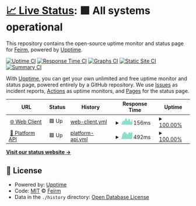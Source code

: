 # [📈 Live Status](https://status.feirm.com): <!--live status--> **🟩 All systems operational**

This repository contains the open-source uptime monitor and status page for [Feirm](https://feirm.com), powered by [Upptime](https://github.com/upptime/upptime).

[![Uptime CI](https://github.com/feirm/status/workflows/Uptime%20CI/badge.svg)](https://github.com/feirm/status/actions?query=workflow%3A%22Uptime+CI%22)
[![Response Time CI](https://github.com/feirm/status/workflows/Response%20Time%20CI/badge.svg)](https://github.com/feirm/status/actions?query=workflow%3A%22Response+Time+CI%22)
[![Graphs CI](https://github.com/feirm/status/workflows/Graphs%20CI/badge.svg)](https://github.com/feirm/status/actions?query=workflow%3A%22Graphs+CI%22)
[![Static Site CI](https://github.com/feirm/status/workflows/Static%20Site%20CI/badge.svg)](https://github.com/feirm/status/actions?query=workflow%3A%22Static+Site+CI%22)
[![Summary CI](https://github.com/feirm/status/workflows/Summary%20CI/badge.svg)](https://github.com/feirm/status/actions?query=workflow%3A%22Summary+CI%22)

With [Upptime](https://upptime.js.org), you can get your own unlimited and free uptime monitor and status page, powered entirely by a GitHub repository. We use [Issues](https://github.com/feirm/status/issues) as incident reports, [Actions](https://github.com/feirm/status/actions) as uptime monitors, and [Pages](https://status.feirm.com) for the status page.

<!--start: status pages-->
<!-- This summary is generated by Upptime (https://github.com/upptime/upptime) -->
<!-- Do not edit this manually, your changes will be overwritten -->
<!-- prettier-ignore -->
| URL | Status | History | Response Time | Uptime |
| --- | ------ | ------- | ------------- | ------ |
| <img alt="" src="https://favicons.githubusercontent.com/feirm.com" height="13"> [🌐 Web Client](https://feirm.com) | 🟩 Up | [web-client.yml](https://github.com/feirm/status/commits/HEAD/history/web-client.yml) | <details><summary><img alt="Response time graph" src="./graphs/web-client/response-time-week.png" height="20"> 156ms</summary><br><a href="https://status.feirm.com/history/web-client"><img alt="Response time 162" src="https://img.shields.io/endpoint?url=https%3A%2F%2Fraw.githubusercontent.com%2Ffeirm%2Fstatus%2FHEAD%2Fapi%2Fweb-client%2Fresponse-time.json"></a><br><a href="https://status.feirm.com/history/web-client"><img alt="24-hour response time 197" src="https://img.shields.io/endpoint?url=https%3A%2F%2Fraw.githubusercontent.com%2Ffeirm%2Fstatus%2FHEAD%2Fapi%2Fweb-client%2Fresponse-time-day.json"></a><br><a href="https://status.feirm.com/history/web-client"><img alt="7-day response time 156" src="https://img.shields.io/endpoint?url=https%3A%2F%2Fraw.githubusercontent.com%2Ffeirm%2Fstatus%2FHEAD%2Fapi%2Fweb-client%2Fresponse-time-week.json"></a><br><a href="https://status.feirm.com/history/web-client"><img alt="30-day response time 151" src="https://img.shields.io/endpoint?url=https%3A%2F%2Fraw.githubusercontent.com%2Ffeirm%2Fstatus%2FHEAD%2Fapi%2Fweb-client%2Fresponse-time-month.json"></a><br><a href="https://status.feirm.com/history/web-client"><img alt="1-year response time 162" src="https://img.shields.io/endpoint?url=https%3A%2F%2Fraw.githubusercontent.com%2Ffeirm%2Fstatus%2FHEAD%2Fapi%2Fweb-client%2Fresponse-time-year.json"></a></details> | <details><summary><a href="https://status.feirm.com/history/web-client">100.00%</a></summary><a href="https://status.feirm.com/history/web-client"><img alt="All-time uptime 99.98%" src="https://img.shields.io/endpoint?url=https%3A%2F%2Fraw.githubusercontent.com%2Ffeirm%2Fstatus%2FHEAD%2Fapi%2Fweb-client%2Fuptime.json"></a><br><a href="https://status.feirm.com/history/web-client"><img alt="24-hour uptime 100.00%" src="https://img.shields.io/endpoint?url=https%3A%2F%2Fraw.githubusercontent.com%2Ffeirm%2Fstatus%2FHEAD%2Fapi%2Fweb-client%2Fuptime-day.json"></a><br><a href="https://status.feirm.com/history/web-client"><img alt="7-day uptime 100.00%" src="https://img.shields.io/endpoint?url=https%3A%2F%2Fraw.githubusercontent.com%2Ffeirm%2Fstatus%2FHEAD%2Fapi%2Fweb-client%2Fuptime-week.json"></a><br><a href="https://status.feirm.com/history/web-client"><img alt="30-day uptime 100.00%" src="https://img.shields.io/endpoint?url=https%3A%2F%2Fraw.githubusercontent.com%2Ffeirm%2Fstatus%2FHEAD%2Fapi%2Fweb-client%2Fuptime-month.json"></a><br><a href="https://status.feirm.com/history/web-client"><img alt="1-year uptime 99.98%" src="https://img.shields.io/endpoint?url=https%3A%2F%2Fraw.githubusercontent.com%2Ffeirm%2Fstatus%2FHEAD%2Fapi%2Fweb-client%2Fuptime-year.json"></a></details>
| <img alt="" src="https://favicons.githubusercontent.com/api.feirm.com" height="13"> [🔗 Platform API](https://api.feirm.com) | 🟩 Up | [platform-api.yml](https://github.com/feirm/status/commits/HEAD/history/platform-api.yml) | <details><summary><img alt="Response time graph" src="./graphs/platform-api/response-time-week.png" height="20"> 492ms</summary><br><a href="https://status.feirm.com/history/platform-api"><img alt="Response time 475" src="https://img.shields.io/endpoint?url=https%3A%2F%2Fraw.githubusercontent.com%2Ffeirm%2Fstatus%2FHEAD%2Fapi%2Fplatform-api%2Fresponse-time.json"></a><br><a href="https://status.feirm.com/history/platform-api"><img alt="24-hour response time 568" src="https://img.shields.io/endpoint?url=https%3A%2F%2Fraw.githubusercontent.com%2Ffeirm%2Fstatus%2FHEAD%2Fapi%2Fplatform-api%2Fresponse-time-day.json"></a><br><a href="https://status.feirm.com/history/platform-api"><img alt="7-day response time 492" src="https://img.shields.io/endpoint?url=https%3A%2F%2Fraw.githubusercontent.com%2Ffeirm%2Fstatus%2FHEAD%2Fapi%2Fplatform-api%2Fresponse-time-week.json"></a><br><a href="https://status.feirm.com/history/platform-api"><img alt="30-day response time 488" src="https://img.shields.io/endpoint?url=https%3A%2F%2Fraw.githubusercontent.com%2Ffeirm%2Fstatus%2FHEAD%2Fapi%2Fplatform-api%2Fresponse-time-month.json"></a><br><a href="https://status.feirm.com/history/platform-api"><img alt="1-year response time 475" src="https://img.shields.io/endpoint?url=https%3A%2F%2Fraw.githubusercontent.com%2Ffeirm%2Fstatus%2FHEAD%2Fapi%2Fplatform-api%2Fresponse-time-year.json"></a></details> | <details><summary><a href="https://status.feirm.com/history/platform-api">100.00%</a></summary><a href="https://status.feirm.com/history/platform-api"><img alt="All-time uptime 100.00%" src="https://img.shields.io/endpoint?url=https%3A%2F%2Fraw.githubusercontent.com%2Ffeirm%2Fstatus%2FHEAD%2Fapi%2Fplatform-api%2Fuptime.json"></a><br><a href="https://status.feirm.com/history/platform-api"><img alt="24-hour uptime 100.00%" src="https://img.shields.io/endpoint?url=https%3A%2F%2Fraw.githubusercontent.com%2Ffeirm%2Fstatus%2FHEAD%2Fapi%2Fplatform-api%2Fuptime-day.json"></a><br><a href="https://status.feirm.com/history/platform-api"><img alt="7-day uptime 100.00%" src="https://img.shields.io/endpoint?url=https%3A%2F%2Fraw.githubusercontent.com%2Ffeirm%2Fstatus%2FHEAD%2Fapi%2Fplatform-api%2Fuptime-week.json"></a><br><a href="https://status.feirm.com/history/platform-api"><img alt="30-day uptime 100.00%" src="https://img.shields.io/endpoint?url=https%3A%2F%2Fraw.githubusercontent.com%2Ffeirm%2Fstatus%2FHEAD%2Fapi%2Fplatform-api%2Fuptime-month.json"></a><br><a href="https://status.feirm.com/history/platform-api"><img alt="1-year uptime 100.00%" src="https://img.shields.io/endpoint?url=https%3A%2F%2Fraw.githubusercontent.com%2Ffeirm%2Fstatus%2FHEAD%2Fapi%2Fplatform-api%2Fuptime-year.json"></a></details>

<!--end: status pages-->

[**Visit our status website →**](https://status.feirm.com)

## 📄 License

- Powered by: [Upptime](https://github.com/upptime/upptime)
- Code: [MIT](./LICENSE) © [Feirm](https://feirm.com)
- Data in the `./history` directory: [Open Database License](https://opendatacommons.org/licenses/odbl/1-0/)
